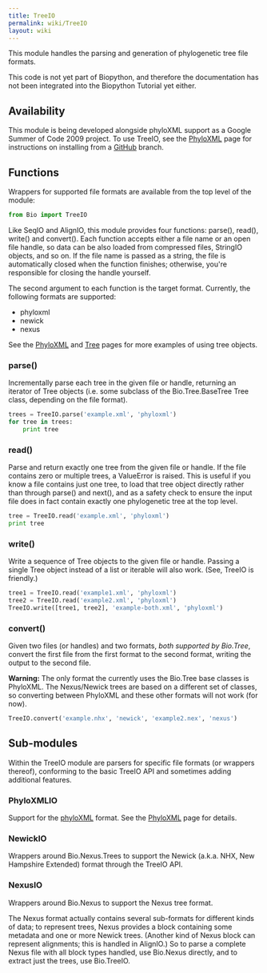 ```yaml
---
title: TreeIO
permalink: wiki/TreeIO
layout: wiki
---
```


This module handles the parsing and generation of phylogenetic tree file
formats.

This code is not yet part of Biopython, and therefore the documentation
has not been integrated into the Biopython Tutorial yet either.

Availability
------------

This module is being developed alongside phyloXML support as a Google
Summer of Code 2009 project. To use TreeIO, see the
[PhyloXML](PhyloXML "wikilink") page for instructions on installing from
a [GitHub](GitUsage "wikilink") branch.

Functions
---------

Wrappers for supported file formats are available from the top level of
the module:

``` python
from Bio import TreeIO
```

Like SeqIO and AlignIO, this module provides four functions: parse(),
read(), write() and convert(). Each function accepts either a file name
or an open file handle, so data can be also loaded from compressed
files, StringIO objects, and so on. If the file name is passed as a
string, the file is automatically closed when the function finishes;
otherwise, you're responsible for closing the handle yourself.

The second argument to each function is the target format. Currently,
the following formats are supported:

-   phyloxml
-   newick
-   nexus

See the [PhyloXML](PhyloXML "wikilink") and [Tree](Tree "wikilink")
pages for more examples of using tree objects.

### parse()

Incrementally parse each tree in the given file or handle, returning an
iterator of Tree objects (i.e. some subclass of the Bio.Tree.BaseTree
Tree class, depending on the file format).

``` python
trees = TreeIO.parse('example.xml', 'phyloxml')
for tree in trees:
    print tree
```

### read()

Parse and return exactly one tree from the given file or handle. If the
file contains zero or multiple trees, a ValueError is raised. This is
useful if you know a file contains just one tree, to load that tree
object directly rather than through parse() and next(), and as a safety
check to ensure the input file does in fact contain exactly one
phylogenetic tree at the top level.

``` python
tree = TreeIO.read('example.xml', 'phyloxml')
print tree
```

### write()

Write a sequence of Tree objects to the given file or handle. Passing a
single Tree object instead of a list or iterable will also work. (See,
TreeIO is friendly.)

``` python
tree1 = TreeIO.read('example1.xml', 'phyloxml')
tree2 = TreeIO.read('example2.xml', 'phyloxml')
TreeIO.write([tree1, tree2], 'example-both.xml', 'phyloxml')
```

### convert()

Given two files (or handles) and two formats, *both supported by
Bio.Tree*, convert the first file from the first format to the second
format, writing the output to the second file.

**Warning:** The only format the currently uses the Bio.Tree base
classes is PhyloXML. The Nexus/Newick trees are based on a different set
of classes, so converting between PhyloXML and these other formats will
not work (for now).

``` python
TreeIO.convert('example.nhx', 'newick', 'example2.nex', 'nexus')
```

Sub-modules
-----------

Within the TreeIO module are parsers for specific file formats (or
wrappers thereof), conforming to the basic TreeIO API and sometimes
adding additional features.

### PhyloXMLIO

Support for the [phyloXML](http://www.phyloxml.org/) format. See the
[PhyloXML](PhyloXML "wikilink") page for details.

### NewickIO

Wrappers around Bio.Nexus.Trees to support the Newick (a.k.a. NHX, New
Hampshire Extended) format through the TreeIO API.

### NexusIO

Wrappers around Bio.Nexus to support the Nexus tree format.

The Nexus format actually contains several sub-formats for different
kinds of data; to represent trees, Nexus provides a block containing
some metadata and one or more Newick trees. (Another kind of Nexus block
can represent alignments; this is handled in AlignIO.) So to parse a
complete Nexus file with all block types handled, use Bio.Nexus
directly, and to extract just the trees, use Bio.TreeIO.
